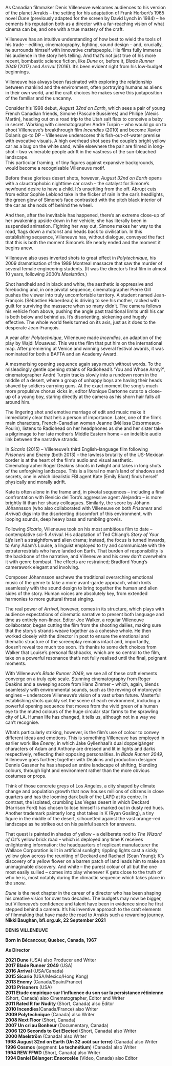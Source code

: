 
As Canadian filmmaker Denis Villeneuve welcomes audiences to his version of the planet Arrakis – the setting for his adaptation of Frank Herbert’s 1965 novel _Dune_ (previously adapted for the screen by David Lynch in 1984) – he cements his reputation both as a director with a far-reaching vision of what cinema can be, and one with a true mastery of the craft.

Villeneuve has an intuitive understanding of how best to wield the tools of his trade – editing, cinematography, lighting, sound design – and, crucially, he surrounds himself with innovative craftspeople. His films fully immerse his audience in the story he’s telling. And that’s not just true of his more recent, bombastic science fiction, like _Dune_ or, before it, _Blade Runner 2049_ (2017) and _Arrival_ (2016). It’s been evident right from his low-budget beginnings.

Villeneuve has always been fascinated with exploring the relationship between mankind and the environment, often portraying humans as aliens in their own world, and the craft choices he makes serve this juxtaposition of the familiar and the uncanny.

Consider his 1998 debut, _August 32nd on Earth_, which sees a pair of young French Canadian friends, Simone (Pascale Bussières) and Philipe (Alexis Martin), heading out on a road trip to the Utah salt flats to conceive a baby in secret. Working with cinematographer André Turpin – who would go on to shoot Villeneuve’s breakthrough film _Incendies_ (2010) and become Xavier Dolan’s go-to DP – Villeneuve underscores this fish-out-of-water premise with evocative visuals. A high overhead shot sees the couple’s bright yellow car as a bug on the white sand, while elsewhere the pair are filmed in long-shot – two vulnerable people adrift in the vastness of the sun-bleached landscape.  
This particular framing, of tiny figures against expansive backgrounds, would become a recognisable Villeneuve motif.

Before these glorious desert shots, however, _August 32nd on Earth_ opens with a claustrophobic nighttime car crash – the catalyst for Simone’s newfound desire to have a child. It’s unsettling from the off. Abrupt cuts from editor Sophie Leblond take in the flicker of rain in the car’s headlights, the green glow of Simone’s face contrasted with the pitch black interior of the car as she nods off behind the wheel.

And then, after the inevitable has happened, there’s an extreme close-up of her awakening upside down in her vehicle; she has literally been in suspended animation. Fighting her way out, Simone makes her way to the road, flags down a motorist and heads back to civilisation. In this establishing sequence, Villeneuve has, without dialogue, conveyed the fact that this is both the moment Simone’s life nearly ended and the moment it begins anew.

Villeneuve also uses inverted shots to great effect in _Polytechnique_, his 2009 dramatisation of the 1989 Montreal massacre that saw the murder of several female engineering students. (It was the director’s first film in almost 10 years, following 2000’s _Maelström_.)

Shot handheld and in black and white, the aesthetic is oppressive and foreboding and, in one pivotal sequence, cinematographer Pierre Gill pushes the viewer into truly uncomfortable territory. A student named Jean-François (Sébastien Huberdeau) is driving to see his mother, racked with guilt for surviving the massacre when so many didn’t. The camera follows his vehicle from above, pushing the angle past traditional limits until his car is both below and behind us. It’s disorienting, sickening and hugely effective. The whole world feels turned on its axis, just as it does to the desperate Jean-François.

A year after _Polytechnique_, Villeneuve made _Incendies_, an adaption of the play by Wajdi Mouawad. This was the film that put him on the international map. After premiering at Venice and winning several festival awards, it was nominated for both a BAFTA and an Academy Award.

A mesmerising opening sequence again says much without words. To the misleadingly gentle opening strains of Radiohead’s ‘You and Whose Army?’, cinematographer André Turpin tracks slowly into a rundown room in the middle of a desert, where a group of unhappy boys are having their heads shaved by soldiers carrying guns. At the exact moment the song’s much more propulsive chorus kicks in, editor Monique Dartonne cuts to a close-up of a young boy, staring directly at the camera as his shorn hair falls all around him.

The lingering shot and emotive marriage of edit and music make it immediately clear that he’s a person of importance. Later, one of the film’s main characters, French-Canadian woman Jeanne (Mélissa Désormeaux-Poulin), listens to Radiohead on her headphones as she and her sister take a pilgrimage to her late mother’s Middle Eastern home – an indelible audio link between the narrative strands.

In _Sicario_ (2015) – Villeneuve’s third English-language film following _Prisoners_ and _Enemy_ (both 2013) – the lawless brutality of the US-Mexican border is at the heart of the film’s audio and visual aesthetic. Cinematographer Roger Deakins shoots in twilight and takes in long shots of the unforgiving landscape. This is a literal no man’s land of shadows and secrets, one in which idealistic FBI agent Kate (Emily Blunt) finds herself physically and morally adrift.

Kate is often alone in the frame and, in pivotal sequences – including a final confrontation with Benicio del Toro’s aggressive agent Alejandro – is more brightly lit than her shady colleagues. Similarly, the score by Jóhann Jóhannsson (who also collaborated with Villeneuve on both _Prisoners_ and _Arrival_) digs into the disorienting discomfort of this environment, with looping sounds, deep heavy bass and rumbling growls.

Following _Sicario_, Villeneuve took on his most ambitious film to date – contemplative sci-fi _Arrival_. His adaptation of Ted Chiang’s _Story of Your Life_ isn’t a straightforward alien drama; instead, the focus is turned inwards, to Amy Adam’s Louise, a linguist employed to try and communicate with the extraterrestrials who have landed on Earth. That burden of responsibility is the backbone of the narrative, and Villeneuve and his crew don’t overwhelm it with genre bombast. The effects are restrained; Bradford Young’s camerawork elegant and involving.

Composer Jóhannsson eschews the traditional overarching emotional music of the genre to take a more avant-garde approach, which knits seamlessly with the sound design to bring together the human and alien sides of the story. Human voices are absolutely key, from extended harmonies to more guttural throat singing.

The real power of _Arrival_, however, comes in its structure, which plays with audience expectations of cinematic narrative to present both language and time as entirely non-linear. Editor Joe Walker, a regular Villeneuve collaborator, began cutting the film from the shooting dailies, making sure that the story’s strands weave together as a cohesive whole. He then worked closely with the director in post to ensure the emotional and thematic structure of the screenplay remains intact and, importantly, doesn’t reveal too much too soon. It’s thanks to some deft choices from Walker that Louise’s personal flashbacks, which are so central to the film, take on a powerful resonance that’s not fully realised until the final, poignant moments.

With Villeneuve’s _Blade Runner 2049_, we see all of these craft elements converge on a truly epic scale. Stunning cinematography from Roger Deakins and a sweeping score from Hans Zimmer – which, again, blends seamlessly with environmental sounds, such as the revving of motorcycle engines – underscore Villeneuve’s vision of a vast urban future. Masterful establishing shots quickly set the scene of each environment, including a powerful opening sequence that moves from the vivid green of a human eye to the muted colours of the huge circular star farms to the sprawling city of LA. Human life has changed, it tells us, although not in a way we can’t recognise.

What’s particularly striking, however, is the film’s use of colour to convey different ideas and emotions. This is something Villeneuve has employed in earlier work like _Enemy_, in which Jake Gyllenhaal’s dual doppelgänger characters of Adam and Anthony are dressed and lit in lights and darks respectively, reflecting their opposing personalities. In _Blade Runner 2049_, Villeneuve goes further; together with Deakins and production designer  
Dennis Gassner he has shaped an entire landscape of shifting, blending colours, through light and environment rather than the more obvious costumes or props.

Think of those concrete greys of Los Angeles, a city shaped by climate change and population growth that now houses millions of citizens in close quarters and has the looming dark bulk of the LAPD at its centre. In contrast, the isolated, crumbling Las Vegas desert in which Deckard (Harrison Ford) has chosen to lose himself is marked out in dusty red hues. Another trademark painterly long shot takes in K (Ryan Gosling), a tiny figure in the middle of the desert, silhouetted against the vast orange-red landscape as he strikes out on his painful search for answers.

That quest is painted in shades of yellow – a deliberate nod to _The Wizard of Oz_’s yellow brick road – which is deployed any time K receives enlightening information: the headquarters of replicant manufacturer the Wallace Corporation is lit in artificial sunlight; rippling lights cast a sickly yellow glow across the reuniting of Deckard and Rachael (Sean Young); K’s discovery of a yellow flower on a barren patch of land leads him to make an unimaginable discovery. And white – the purest colour of all but the one most easily sullied – comes into play whenever K gets close to the truth of who he is, most notably during the climactic sequence which takes place in the snow.

_Dune_ is the next chapter in the career of a director who has been shaping his creative vision for over two decades. The budgets may now be bigger, but Villeneuve’s confidence and talent have been in evidence since he first stepped behind a camera. It’s his inventive approach to the craft elements of filmmaking that have made the road to Arrakis such a rewarding journey.<br>
**Nikki Baughan, bfi.org.uk, 22 September 2021**<br>


**DENIS VILLENEUVE**<br>

**Born in Bécancour, Quebec, Canada, 1967**<br>

**As Director**<br>

**2021  Dune** (USA) also Producer and Writer<br>
**2017  Blade Runner 2049** (USA)<br>
**2016  Arrival** (USA/Canada)<br>
**2015  Sicario** (USA/Mexico/Hong Kong)<br>
**2013  Enemy** (Canada/Spain/France)<br>
**2013  Prisoners** (USA)<br>
**2011  Etude empirique sur l’influence du son sur la persistance rétinienne** (Short, Canada) also Cinematographer, Editor and Writer<br>
**2011  Rated R for Nudity** (Short, Canada) also Editor<br>
**2010  Incendies**(Canada/France) also Writer<br>
**2009  Polytechnique** (Canada) also Writer<br>
**2008  Next Floor** (Short, Canada)<br>
**2007  Un cri au Bonheur** (Documentary, Canada)<br>
**2006  120 Seconds to Get Elected** (Short, Canada) also Writer<br>
**2000  Maelström** (Canada) also Writer<br>
**1998  August 32nd on Earth** **(Un 32 août sur terre)** (Canada) also Writer<br>
**1996  Cosmos** (segment: **Le technétium**) (Canada) also Writer<br>
**1994  REW FFWD** (Short, Canada) also Writer<br>
**1994  Daniel Bélanger: Ensorcelée** (Video, Canada) also Editor<br>
<!--stackedit_data:
eyJoaXN0b3J5IjpbMTU2NTY1MTMzMSw4Njg2NjQ5NTZdfQ==
-->
